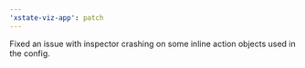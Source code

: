 ```yaml
---
'xstate-viz-app': patch
---
```


Fixed an issue with inspector crashing on some inline action objects used in the config.
